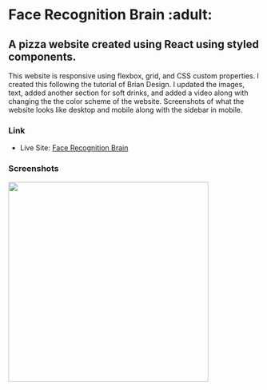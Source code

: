 <h1>Face Recognition Brain :adult:</h1>

<h2>A pizza website created using React using styled components. </h2>

<p>This website is responsive using flexbox, grid, and CSS custom properties. I created this following the tutorial of Brian Design. I updated the images, text, added another section for soft drinks, and added a video along with changing the the color scheme of the website. Screenshots of what the website looks like desktop and mobile along with the sidebar in mobile.</p>

### Link

- Live Site: [Face Recognition Brain](https://face-recognition-brain13.herokuapp.com/)

### Screenshots

<img src="" width="400">
